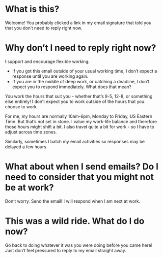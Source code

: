 # What is this?

Welcome! You probably clicked a link in my email signature that told you that you don’t need to reply right now.

# Why don’t I need to reply right now?

I support and encourage flexible working.

* If you got this email outside of your usual working time, I don’t expect a response until you are working again.
* If you are in the middle of deep work, or catching a deadline, I don’t expect you to respond immediately.
What does that mean?

You work the hours that suit you - whether that’s 9-5, 12-8, or something else entirely! I don’t expect you to work outside of the hours that you choose to work.

For me, my hours are normally 10am-6pm, Monday to Friday, US Eastern Time. But that’s not set in stone. I value my work-life balance and therefore those hours might shift a bit. I also travel quite a bit for work - so I have to adjust across time zones.

Similarly, sometimes I batch my email activities so responses may be delayed a few hours.

# What about when I send emails? Do I need to consider that you might not be at work?

Don’t worry. Send the email! I will respond when I am next at work.

# This was a wild ride. What do I do now?

Go back to doing whatever it was you were doing before you came here! Just don’t feel pressured to reply to my email straight away.
